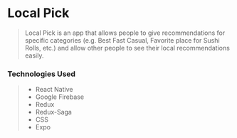 # Local Pick

> Local Pick is an app that allows people to give recommendations for specific categories (e.g. Best Fast Casual, Favorite place for Sushi Rolls, etc.) and allow other people to see their local recommendations easily.
>

### Technologies Used
> - React Native
> - Google Firebase
> - Redux
> - Redux-Saga
> - CSS
> - Expo
